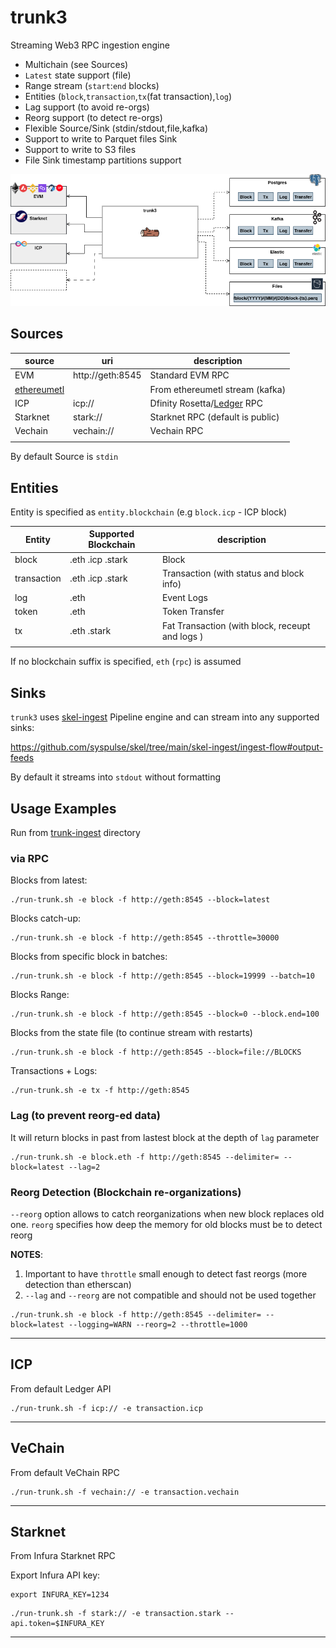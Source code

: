 # trunk3

Streaming Web3 RPC ingestion engine

- Multichain (see Sources)
- `Latest` state support (file)
- Range stream (`start`:`end` blocks)
- Entities (`block`,`transaction`,`tx`(fat transaction),`log`)
- Lag support (to avoid re-orgs)
- Reorg support (to detect re-orgs)
- Flexible Source/Sink (stdin/stdout,file,kafka)
- Support to write to Parquet files Sink
- Support to write to S3 files
- File Sink timestamp partitions support


<img src="doc/trunk3-Architecture-overview.drawio.png" width="800">


## Sources

| source | uri | description |
|--------|-----|--------------|
| EVM    | http://geth:8545 | Standard EVM RPC             |
| [ethereumetl](https://github.com/syspulse/ethereum-etl)|     | From ethereumetl stream (kafka) |
| ICP | icp:// | Dfinity Rosetta/[Ledger](https://ledger-api.internetcomputer.org/swagger-ui/#/) RPC | 
| Starknet | stark:// | Starknet RPC (default is public) |
| Vechain | vechain:// | Vechain RPC | 
|     |  |

By default Source is `stdin`

## Entities

Entity is specified as `entity.blockchain` (e.g `block.icp` - ICP block)

| Entity |  Supported Blockchain| description |
|--------|-----|--------------|
| block       | .eth .icp .stark| Block       |
| transaction | .eth .icp .stark| Transaction (with status and block info)     |
| log         | .eth| Event Logs | 
| token       | .eth| Token Transfer |
| tx          | .eth .stark| Fat Transaction (with block, receupt and logs ) | 
|     |  |


If no blockchain suffix is specified, `eth` (`rpc`) is assumed
 
## Sinks

`trunk3` uses [skel-ingest](https://github.com/syspulse/skel/tree/main/skel-ingest/ingest-flow) Pipeline engine and can stream into any supported sinks:

https://github.com/syspulse/skel/tree/main/skel-ingest/ingest-flow#output-feeds


By default it streams into `stdout` without formatting


## Usage Examples

Run from [trunk-ingest](trunk-ingest) directory

### via RPC

Blocks from latest:
```
./run-trunk.sh -e block -f http://geth:8545 --block=latest 
```

Blocks catch-up:
```
./run-trunk.sh -e block -f http://geth:8545 --throttle=30000
```

Blocks from specific block in batches:
```
./run-trunk.sh -e block -f http://geth:8545 --block=19999 --batch=10
```

Blocks Range:
```
./run-trunk.sh -e block -f http://geth:8545 --block=0 --block.end=100
```

Blocks from the state file (to continue stream with restarts)
```
./run-trunk.sh -e block -f http://geth:8545 --block=file://BLOCKS 
```

Transactions + Logs:
```
./run-trunk.sh -e tx -f http://geth:8545
```

### Lag (to prevent reorg-ed data)

It will return blocks in past from lastest block at the depth of `lag` parameter

```
./run-trunk.sh -e block.eth -f http://geth:8545 --delimiter= --block=latest --lag=2 
```

### Reorg Detection (Blockchain re-organizations)

`--reorg` option allows to catch reorganizations when new block replaces old one. `reorg` specifies how deep the memory for old blocks must be to detect reorg

__NOTES__: 
1. Important to have `throttle` small enough to detect fast reorgs (more detection than etherscan)
2. `--lag` and `--reorg` are not compatible and should not be used together

```
./run-trunk.sh -e block -f http://geth:8545 --delimiter= --block=latest --logging=WARN --reorg=2 --throttle=1000
```

----

## ICP

From default Ledger API

```
./run-trunk.sh -f icp:// -e transaction.icp
```

----

## VeChain

From default VeChain RPC

```
./run-trunk.sh -f vechain:// -e transaction.vechain
```

----

## Starknet

From Infura Starknet RPC

Export Infura API key:

```
export INFURA_KEY=1234
```

```
./run-trunk.sh -f stark:// -e transaction.stark --api.token=$INFURA_KEY
```

----